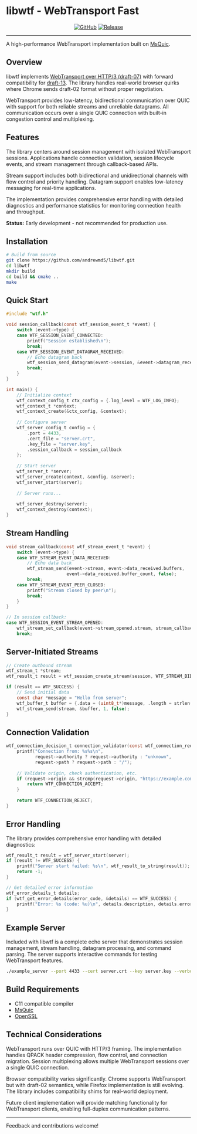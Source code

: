 # libwtf - WebTransport Fast

<p align="center">
  <a href="https://github.com/andrewmd5/libwtf"><img alt="GitHub" src="https://img.shields.io/github/stars/andrewmd5/libwtf?style=flat-square" /></a>
  <a href="https://github.com/andrewmd5/libwtf/releases"><img alt="Release" src="https://img.shields.io/github/v/release/andrewmd5/libwtf?style=flat-square" /></a>
</p>

---

A high-performance WebTransport implementation built on [MsQuic](https://github.com/microsoft/msquic).

## Overview

libwtf implements [WebTransport over HTTP/3 (draft-07)](https://datatracker.ietf.org/doc/html/draft-ietf-webtrans-http3-07) with forward compatibility for [draft-13](https://datatracker.ietf.org/doc/draft-ietf-webtrans-http3/). The library handles real-world browser quirks where Chrome sends draft-02 format without proper negotiation.

WebTransport provides low-latency, bidirectional communication over QUIC with support for both reliable streams and unreliable datagrams. All communication occurs over a single QUIC connection with built-in congestion control and multiplexing.

## Features

The library centers around session management with isolated WebTransport sessions. Applications handle connection validation, session lifecycle events, and stream management through callback-based APIs.

Stream support includes both bidirectional and unidirectional channels with flow control and priority handling. Datagram support enables low-latency messaging for real-time applications.

The implementation provides comprehensive error handling with detailed diagnostics and performance statistics for monitoring connection health and throughput.

**Status:** Early development - not recommended for production use.

## Installation

```bash
# Build from source
git clone https://github.com/andrewmd5/libwtf.git
cd libwtf
mkdir build 
cd build && cmake ..
make
```

## Quick Start

```c
#include "wtf.h"

void session_callback(const wtf_session_event_t *event) {
    switch (event->type) {
    case WTF_SESSION_EVENT_CONNECTED:
        printf("Session established\n");
        break;
    case WTF_SESSION_EVENT_DATAGRAM_RECEIVED:
        // Echo datagram back
        wtf_session_send_datagram(event->session, &event->datagram_received.data);
        break;
    }
}

int main() {
    // Initialize context
    wtf_context_config_t ctx_config = {.log_level = WTF_LOG_INFO};
    wtf_context_t *context;
    wtf_context_create(&ctx_config, &context);
    
    // Configure server
    wtf_server_config_t config = {
        .port = 4433,
        .cert_file = "server.crt",
        .key_file = "server.key", 
        .session_callback = session_callback
    };
    
    // Start server
    wtf_server_t *server;
    wtf_server_create(context, &config, &server);
    wtf_server_start(server);
    
    // Server runs...
    
    wtf_server_destroy(server);
    wtf_context_destroy(context);
}
```

## Stream Handling

```c
void stream_callback(const wtf_stream_event_t *event) {
    switch (event->type) {
    case WTF_STREAM_EVENT_DATA_RECEIVED:
        // Echo data back
        wtf_stream_send(event->stream, event->data_received.buffers,
                       event->data_received.buffer_count, false);
        break;
    case WTF_STREAM_EVENT_PEER_CLOSED:
        printf("Stream closed by peer\n");
        break;
    }
}

// In session callback:
case WTF_SESSION_EVENT_STREAM_OPENED:
    wtf_stream_set_callback(event->stream_opened.stream, stream_callback);
    break;
```

## Server-Initiated Streams

```c
// Create outbound stream
wtf_stream_t *stream;
wtf_result_t result = wtf_session_create_stream(session, WTF_STREAM_BIDIRECTIONAL, &stream);

if (result == WTF_SUCCESS) {
    // Send initial data
    const char *message = "Hello from server";
    wtf_buffer_t buffer = {.data = (uint8_t*)message, .length = strlen(message)};
    wtf_stream_send(stream, &buffer, 1, false);
}
```

## Connection Validation

```c
wtf_connection_decision_t connection_validator(const wtf_connection_request_t *request, void *user_data) {
    printf("Connection from: %s%s\n", 
           request->authority ? request->authority : "unknown",
           request->path ? request->path : "/");
    
    // Validate origin, check authentication, etc.
    if (request->origin && strcmp(request->origin, "https://example.com") == 0) {
        return WTF_CONNECTION_ACCEPT;
    }
    
    return WTF_CONNECTION_REJECT;
}
```

## Error Handling

The library provides comprehensive error handling with detailed diagnostics:

```c
wtf_result_t result = wtf_server_start(server);
if (result != WTF_SUCCESS) {
    printf("Server start failed: %s\n", wtf_result_to_string(result));
    return -1;
}

// Get detailed error information
wtf_error_details_t details;
if (wtf_get_error_details(error_code, &details) == WTF_SUCCESS) {
    printf("Error: %s (code: %u)\n", details.description, details.error_code);
}
```

## Example Server

Included with libwtf is a complete echo server that demonstrates session management, stream handling, datagram processing, and command parsing. The server supports interactive commands for testing WebTransport features.

```bash
./example_server --port 4433 --cert server.crt --key server.key --verbose
```

## Build Requirements

- C11 compatible compiler
- [MsQuic](https://github.com/microsoft/msquic)
- [OpenSSL](https://github.com/openssl/openssl)

## Technical Considerations

WebTransport runs over QUIC with HTTP/3 framing. The implementation handles QPACK header compression, flow control, and connection migration. Session multiplexing allows multiple WebTransport sessions over a single QUIC connection.

Browser compatibility varies significantly. Chrome supports WebTransport but with draft-02 semantics, while Firefox implementation is still evolving. The library includes compatibility shims for real-world deployment.

Future client implementation will provide matching functionality for WebTransport clients, enabling full-duplex communication patterns.

---

Feedback and contributions welcome!